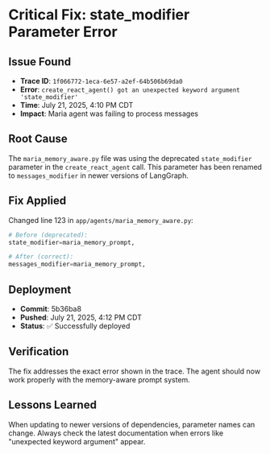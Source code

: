 # Critical Fix: state_modifier Parameter Error

## Issue Found
- **Trace ID**: `1f066772-1eca-6e57-a2ef-64b506b69da0`
- **Error**: `create_react_agent() got an unexpected keyword argument 'state_modifier'`
- **Time**: July 21, 2025, 4:10 PM CDT
- **Impact**: Maria agent was failing to process messages

## Root Cause
The `maria_memory_aware.py` file was using the deprecated `state_modifier` parameter in the `create_react_agent` call. This parameter has been renamed to `messages_modifier` in newer versions of LangGraph.

## Fix Applied
Changed line 123 in `app/agents/maria_memory_aware.py`:
```python
# Before (deprecated):
state_modifier=maria_memory_prompt,

# After (correct):
messages_modifier=maria_memory_prompt,
```

## Deployment
- **Commit**: 5b36ba8
- **Pushed**: July 21, 2025, 4:12 PM CDT
- **Status**: ✅ Successfully deployed

## Verification
The fix addresses the exact error shown in the trace. The agent should now work properly with the memory-aware prompt system.

## Lessons Learned
When updating to newer versions of dependencies, parameter names can change. Always check the latest documentation when errors like "unexpected keyword argument" appear.